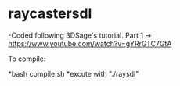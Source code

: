 # raycastersdl
-Coded following 3DSage's tutorial. Part 1 -> https://www.youtube.com/watch?v=gYRrGTC7GtA

To compile:

*bash compile.sh
*excute with "./raysdl"
